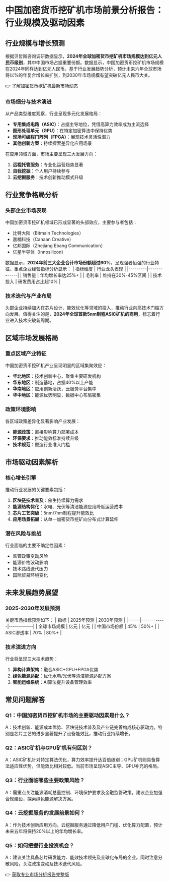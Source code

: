 # 中国加密货币挖矿机市场前景分析报告：行业规模及驱动因素

## 行业规模与增长预测

根据贝哲斯咨询调研数据显示，**2024年全球加密货币挖矿机市场规模达到亿元人民币级别**，其中中国市场占据重要份额。数据显示，中国加密货币挖矿机市场规模在2024年同样达到亿元人民币。基于行业发展趋势分析，预计未来六年全球市场将以%的年复合增长率扩张，到2030年市场规模有望突破亿元人民币大关。

👉 [了解加密货币挖矿机最新市场动态](https://bit.ly/okx_welcome)

### 市场细分与技术演进
从产品类型维度观察，行业呈现多元化发展格局：
- **专用集成电路（ASIC）**：占据主导地位，凭借高算力效率成为主流选择
- **图形处理单元（GPU）**：在特定加密算法中保持优势
- **现场可编程门阵列（FPGA）**：展现技术灵活性潜力
- **其他创新方案**：持续探索差异化应用场景

在应用领域方面，市场主要呈现三大发展方向：
1. **远程托管服务**：专业化运营趋势显著
2. **自我挖掘**：个人用户持续参与
3. **云挖掘服务**：技术创新推动模式升级

## 行业竞争格局分析

### 头部企业市场表现
中国加密货币挖矿机领域已形成显著的头部效应，主要参与者包括：
- 比特大陆（Bitmain Technologies）
- 嘉楠科技（Canaan Creative）
- 亿邦国际（Zhejiang Ebang Communication）
- 亿星半导体（Innosilicon）

数据显示，**2024年前三大企业合计市场份额超过60%**，呈现强者恒强的行业特征。重点企业经营指标分析显示：
| 指标维度 | 行业龙头表现 |
|---------|-------------|
| 销售量 | 年均增长率达25%+ |
| 毛利率 | 维持在30%-45%区间 |
| 技术投入 | 研发费用占比超10% |

### 技术迭代与产业布局
头部企业持续加大在芯片设计、能效优化等领域的投入，推动行业向高技术门槛方向发展。值得关注的是，**2024年全球首款5nm制程ASIC矿机的商用**，标志着行业进入技术突破新周期。

## 区域市场发展格局

### 重点区域产业特征
中国加密货币挖矿机产业呈现明显的区域集聚效应：
- **华北地区**：技术创新中心，聚集主要研发机构
- **华东地区**：制造基地，占据40%以上产能
- **华南地区**：应用创新活跃，云服务平台集中
- **华中地区**：能源优势明显，数据中心布局密集

### 政策环境影响
各区域政策差异化显著影响产业发展：
- **能源政策**：直接影响算力部署成本
- **环保要求**：推动能效标准持续升级
- **技术规范**：塑造行业准入门槛

## 市场驱动因素解析

### 核心增长引擎
推动行业发展的关键要素包括：
1. **区块链技术普及**：催生持续算力需求
2. **能源结构优化**：水电、光伏等清洁能源应用降低运营成本
3. **芯片工艺突破**：5nm/7nm制程提升能效比
4. **应用场景拓展**：从单一加密货币挖矿向分布式计算延伸

### 潜在风险与挑战
行业面临的主要不确定性因素：
- 监管政策变动风险
- 能源价格波动影响
- 技术路线迭代压力
- 国际贸易环境变化

## 未来发展趋势展望

### 2025-2030年发展预测
关键市场指标预测如下：
| 指标 | 2025年预测 | 2030年预测 |
|------|------------|------------|
| 全球市场规模 | 亿元 | 亿元 |
| 中国市场份额 | 45% | 50%+ |
| ASIC渗透率 | 70% | 80%+ |

### 技术演进方向
行业将呈现三大技术趋势：
1. **异构计算架构**：融合ASIC+GPU+FPGA优势
2. **绿色能源适配**：优化水电/光伏等清洁能源适配方案
3. **智能运维系统**：AI算法提升设备管理效率

## 常见问题解答

### Q1：中国加密货币挖矿机市场的主要驱动因素是什么？
A：技术创新、能源成本优势、区块链技术普及及产业链完善构成核心驱动力。特别是芯片工艺的进步显著提升了设备能效比，推动行业持续增长。

### Q2：ASIC矿机与GPU矿机有何区别？
A：ASIC矿机针对特定算法优化，算力效率提升达百倍级别；GPU矿机则具备算法适应性优势，但能效比相对较低。当前市场呈现ASIC主导、GPU补充的格局。

### Q3：行业面临哪些主要政策风险？
A：需重点关注能源消耗总量控制、环境保护要求及金融监管政策。建议企业加强合规建设，探索绿色能源解决方案。

### Q4：云挖掘服务的发展前景如何？
A：作为技术创新应用方向，云挖掘服务通过降低用户门槛、优化算力配置，预计未来五年将保持20%以上的年均增长率。

### Q5：如何把握行业投资机会？
A：建议关注具备芯片研发能力、能效技术领先及全球化布局的企业。同时注意分散风险，关注政策变动及技术迭代风险。

👉 [获取专业市场分析报告完整版](https://bit.ly/okx_welcome)